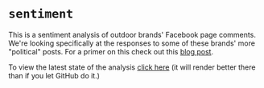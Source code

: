 # `sentiment`
This is a sentiment analysis of outdoor brands' Facebook page comments. We're looking specifically at the responses to some of these brands' more "political" posts. For a primer on this check out this [blog post](https://blog.anthonycannistra.com/pitons-paracord-and-politics-fcb513b262a8). 

To view the latest state of the analysis [click here](https://nbviewer.jupyter.org/github/acannistra/sentiment/blob/master/REI_Patagonia_Sentiment.ipynb) (it will render better there than if you let GitHub do it.)